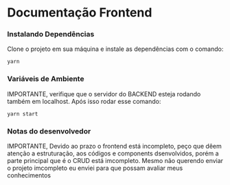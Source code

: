 # Documentação Frontend

### Instalando Dependências

Clone o projeto em sua máquina e instale as dependências com o comando:

```shell
yarn
```

### Variáveis de Ambiente

IMPORTANTE, verifique que o servidor do BACKEND esteja rodando também em localhost. Após isso rodar esse comando:

```
yarn start
```

### Notas do desenvolvedor

IMPORTANTE, Devido ao prazo o frontend está incompleto, peço que dêem atenção a estruturação, aos códigos e components dsenvolvidos, porém a parte principal que é o CRUD está imcompleto.
Mesmo não querendo enviar o projeto imcompleto eu enviei para que possam avaliar meus conhecimentos
